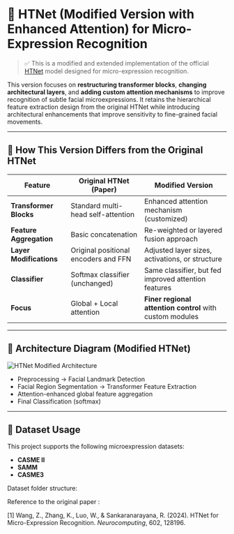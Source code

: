 # 🧠 HTNet (Modified Version with Enhanced Attention) for Micro-Expression Recognition

> ✅ This is a modified and extended implementation of the official [HTNet](https://arxiv.org/abs/2307.14637) model designed for micro-expression recognition.

This version focuses on **restructuring transformer blocks**, **changing architectural layers**, and **adding custom attention mechanisms** to improve recognition of subtle facial microexpressions. It retains the hierarchical feature extraction design from the original HTNet while introducing architectural enhancements that improve sensitivity to fine-grained facial movements.

---

## 🔄 How This Version Differs from the Original HTNet

| Feature | Original HTNet (Paper) | Modified Version |
|--------|--------------------------|------------------------|
| **Transformer Blocks** | Standard multi-head self-attention | Enhanced attention mechanism (customized) |
| **Feature Aggregation** | Basic concatenation | Re-weighted or layered fusion approach |
| **Layer Modifications** | Original positional encoders and FFN | Adjusted layer sizes, activations, or structure |
| **Classifier** | Softmax classifier (unchanged) | Same classifier, but fed improved attention features |
| **Focus** | Global + Local attention | **Finer regional attention control** with custom modules |

---

## 🧰 Architecture Diagram (Modified HTNet)

![HTNet Modified Architecture](./images/A_flowchart_diagram_of_a_hierarchical_transformer_.png)

- Preprocessing → Facial Landmark Detection  
- Facial Region Segmentation → Transformer Feature Extraction  
- Attention-enhanced global feature aggregation  
- Final Classification (softmax)

---

## 📂 Dataset Usage

This project supports the following microexpression datasets:
- **CASME II**
- **SAMM**
- **CASME3**

Dataset folder structure:

Reference to the original paper : 

[1] Wang, Z., Zhang, K., Luo, W., & Sankaranarayana, R. (2024). HTNet for Micro-Expression Recognition. *Neurocomputing*, 602, 128196.
